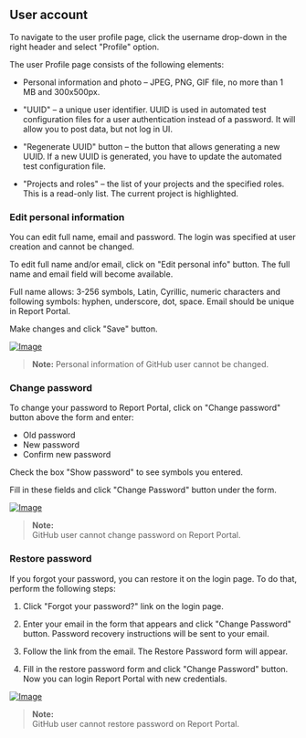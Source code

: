 User account
------------

To navigate to the user profile page, click the username drop-down in the right
header and select "Profile" option.

The user Profile page consists of the following elements:

- Personal information and photo – JPEG, PNG, GIF file, no more than 1 MB and 300x500px.

- "UUID" – a unique user identifier. UUID is used in automated test
configuration files for a user authentication instead of a password. It will
allow you to post data, but not log in UI.

- "Regenerate UUID" button – the button that allows generating a new UUID. If a
new UUID is generated, you have to update the automated test configuration file.

- "Projects and roles" – the list of your projects and the specified roles. This
is a read-only list. The current project is highlighted.

### Edit personal information

You can edit full name, email and password. The login was specified at user
creation and cannot be changed.

To edit full name and/or email, click on "Edit personal info" button. The full
name and email field will become available.

Full name allows: 3-256 symbols, Latin, Cyrillic, numeric characters and
following symbols: hyphen, underscore, dot, space. Email should be unique in Report Portal.

Make changes and click "Save" button.

[ ![Image](Images/userGuide/userAccount/editPersonalInfo.png) ](https://youtu.be/OLjn090hk18)

>**Note:**
Personal information of GitHub user cannot be changed.  


### Change password

To change your password to Report Portal, click on "Change password" button
above the form and enter:

- Old password
- New password
- Confirm new password

Check the box "Show password" to see symbols you entered.

Fill in these fields and click "Change Password" button under the form.

[ ![Image](Images/userGuide/userAccount/changePassword.png) ](https://youtu.be/sb_TNHGAIMw)

>**Note:**  
GitHub user cannot change password on Report Portal.

### Restore password

If you forgot your password, you can restore it on the login page. To do that, perform the following steps:

1. Click "Forgot your password?" link on the login page.

3. Enter your email in the form that appears and click "Change Password"
    button. Password recovery instructions will be sent to your email.

4. Follow the link from the email. The Restore Password form will appear.

5. Fill in the restore password form and click "Change Password" button. Now you can login Report Portal with new 
credentials.

[ ![Image](Images/userGuide/userAccount/restorePassword.png) ](https://youtu.be/MCUAIDHVEXU)

>**Note:**  
GitHub user cannot restore password on Report Portal.
